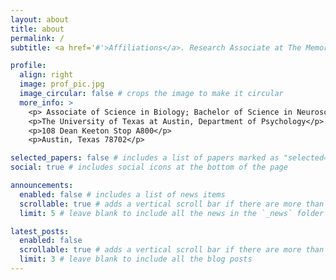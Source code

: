 ```yaml
---
layout: about
title: about
permalink: /
subtitle: <a href='#'>Affiliations</a>. Research Associate at The Memory and Aging Lab & The Developmental Cognitive Neuroscience Lab.

profile:
  align: right
  image: prof_pic.jpg
  image_circular: false # crops the image to make it circular
  more_info: >
    <p> Associate of Science in Biology; Bachelor of Science in Neuroscience
    <p>The University of Texas at Austin, Department of Psychology</p>
    <p>108 Dean Keeton Stop A800</p>
    <p>Austin, Texas 78702</p>

selected_papers: false # includes a list of papers marked as "selected={true}"
social: true # includes social icons at the bottom of the page

announcements:
  enabled: false # includes a list of news items
  scrollable: true # adds a vertical scroll bar if there are more than 3 news items
  limit: 5 # leave blank to include all the news in the `_news` folder

latest_posts:
  enabled: false
  scrollable: true # adds a vertical scroll bar if there are more than 3 new posts items
  limit: 3 # leave blank to include all the blog posts
---
```


